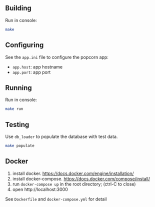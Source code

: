 ## Building

Run in console:

~~~bash
make
~~~

## Configuring

See the `app.ini` file to configure the popcorn app:

* `app.host`: app hostname
* `app.port`: app port

## Running

Run in console:

~~~bash
make run
~~~

## Testing

Use `db_loader` to populate the database with test data.

~~~bash
make populate
~~~

## Docker

1. install docker. https://docs.docker.com/engine/installation/
2. install docker-compose. https://docs.docker.com/compose/install/
3. run `docker-compose up` in the root directory; (ctrl-C to close)
4. open http://localhost:3000

See `Dockerfile` and `docker-compose.yml` for detail
